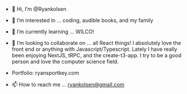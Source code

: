 - 👋 Hi, I’m @Ryankolsen
- 👀 I’m interested in ... coding, audible books, and my family
- 🌱 I’m currently learning ... WILCO!
- 💞️ I’m looking to collaborate on ... all React things! I absolutely love the front end or anything with Javascript/Typescript. Lately I have really been enjoying NextJS, tRPC, and the create-t3-app. I try to be a good person and love the computer science field.

- Portfolio: ryansportkey.com
- 📫 How to reach me ... ryankolsen@gmail.com

<!---
Ryankolsen/Ryankolsen is a ✨ special ✨ repository because its `README.md` (this file) appears on your GitHub profile.
You can click the Preview link to take a look at your changes.
--->
